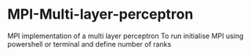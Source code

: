 # MPI-Multi-layer-perceptron
MPI implementation of a multi layer perceptron
To run initialise MPI using powershell or terminal and define number of ranks
